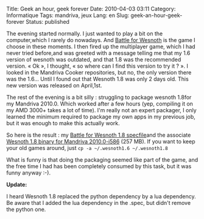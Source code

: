 Title: Geek an hour, geek forever
Date: 2010-04-03 03:11
Category: Informatique
Tags: mandriva, jeux
Lang: en
Slug: geek-an-hour-geek-forever
Status: published

The evening started normally. I just wanted to play a bit on the computer,which
I rarely do nowadays. And [Battle for Wesnoth](http://wesnoth.org) is the game
I choose in these moments. I then fired up the multiplayer game, which I had
never tried before,and was greeted with a message telling me that my 1.6
version of wesnoth was outdated, and that 1.8 was the recommended version. « Ok
», I thought, « so where can I find this version to try it ? ». I looked in the
Mandriva Cooker repositories, but no, the only version there was the 1.6...
Until I found out that Wesnoth 1.8 was only 2 days old. This new version was
released on April,1st.

The rest of the evening is a bit silly : struggling to package wesnoth 1.8for
my Mandriva 2010.0. Which worked after a few hours (yep, compiling it on my AMD
3000+ takes a lot of time). I'm really not an expert packager, I only learned
the minimum required to package my own apps in my previous job, but it was
enough to make this actually work.

So here is the result : my [Battle for Wesnoth 1.8
specfile]({static}/media/mandriva/packaging/wesnoth.spec)and the associate
[Wesnoth 1.8 binary for Mandriva 2010.0-i586](http://dl.free.fr/visJfVLc1) (257
MB). If you want to keep your old games around, just `cp -a ~/.wesnoth1.6
~/.wesnoth1.8`

What is funny is that doing the packaging seemed like part of the game, and the
free time I had has been completely consumed by this task, but it was funny
anyway :-).

**Update:**

I heard Wesnoth 1.8 replaced the python dependency by a lua dependency. Be
aware that I added the lua dependency in the .spec, but didn't remove the
python one.
